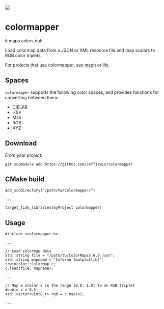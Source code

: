 ![](https://github.com/JeffIrwin/colormapper/workflows/CI/badge.svg)
# colormapper
it maps colors duh

Load colormap data from a JSON or XML resource file and map scalars to RGB color triplets.

For projects that use colormapper, see [maph](https://github.com/JeffIrwin/maph) or [life](https://github.com/JeffIrwin/life).

## Spaces
`colormapper` supports the following color spaces, and provides functions for converting between them:
- CIELAB
- HSV
- Msh
- RGB
- XYZ

## Download
_From your project:_

    git submodule add https://github.com/JeffIrwin/colormapper

## CMake build
    add_subdirectory("/path/to/colormapper/")
    
    ...
    
    target_link_libraries(myProject colormapper)

## Usage
    #include <colormapper.h>
    
    ...
    
    // Load colormap data
    std::string file = "/path/to/ColorMaps5.6.0.json";
    std::string mapname = "Inferno (matplotlib)";
    irwincolor::ColorMap c;
    c.load(file, mapname);
    
    ...
    
    // Map a scalar x in the range [0.0, 1.0] to an RGB triplet
    double x = 0.5;
    std::vector<uint8_t> rgb = c.map(x);
    
    ...

